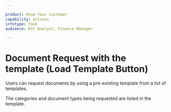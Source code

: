 ```yaml
---

product: Know Your Customer
capability: actions
infotype: task
audience: KYC Analyst, Finance Manager

---
```


# Document Request with the template \(Load Template Button\)

Users can request documents by using a pre-existing template from a list of templates.

The categories and document types being requested are listed in the template.

<!--stackedit_data:
eyJoaXN0b3J5IjpbLTE0ODM2NDE5MzVdfQ==
-->
